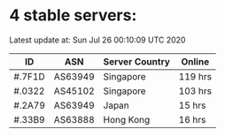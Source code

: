 # 4 stable servers:

Latest update at: Sun Jul 26 00:10:09 UTC 2020

| ID | ASN | Server Country | Online |
| -- | --- | -------------- | ------ |
| #.7F1D | AS63949 | Singapore | 119 hrs |
| #.0322 | AS45102 | Singapore | 103 hrs |
| #.2A79 | AS63949 | Japan | 15 hrs |
| #.33B9 | AS63888 | Hong Kong | 16 hrs |

